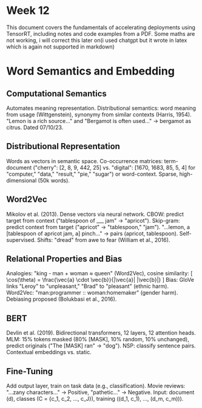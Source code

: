 # Week 12

This document covers the fundamentals of accelerating deployments using TensorRT, including notes and code examples from a PDF.
Some maths are not working, i will correct this later on(i used chatgpt but it wrote in latex which is again not supported in markdown)

# Word Semantics and Embedding

## Computational Semantics
Automates meaning representation. Distributional semantics: word meaning from usage (Wittgenstein), synonymy from similar contexts (Harris, 1954). "Lemon is a rich source..." and "Bergamot is often used..." → bergamot as citrus. Dated 07/10/23.

## Distributional Representation
Words as vectors in semantic space. Co-occurrence matrices: term-document ("cherry": [2, 8, 9, 442, 25] vs. "digital": [1670, 1683, 85, 5, 4] for "computer," "data," "result," "pie," "sugar") or word-context. Sparse, high-dimensional (50k words).

## Word2Vec
Mikolov et al. (2013). Dense vectors via neural network. CBOW: predict target from context ("tablespoon of ___ jam" → "apricot"). Skip-gram: predict context from target ("apricot" → "tablespoon," "jam"). "...lemon, a [tablespoon of apricot jam, a] pinch..." → pairs (apricot, tablespoon). Self-supervised. Shifts: "dread" from awe to fear (William et al., 2016).

## Relational Properties and Bias
Analogies: "king - man + woman ≈ queen" (Word2Vec), cosine similarity:
\[
\cos(\theta) = \frac{\vec{a} \cdot \vec{b}}{\|\vec{a}\| \|\vec{b}\|}
\]
Bias: GloVe links "Leroy" to "unpleasant," "Brad" to "pleasant" (ethnic harm). Word2Vec: "man:programmer :: woman:homemaker" (gender harm). Debiasing proposed (Bolukbasi et al., 2016).

## BERT
Devlin et al. (2019). Bidirectional transformers, 12 layers, 12 attention heads. MLM: 15% tokens masked (80% [MASK], 10% random, 10% unchanged), predict originals ("The [MASK] ran" → "dog"). NSP: classify sentence pairs. Contextual embeddings vs. static.

## Fine-Tuning
Add output layer, train on task data (e.g., classification). Movie reviews: "...zany characters..." → Positive, "pathetic..." → Negative. Input: document \(d\), classes \(C = \{c_1, c_2, ..., c_J\}\), training \((d_1, c_1), ..., (d_m, c_m))\).
